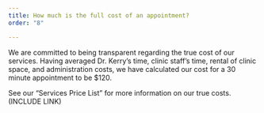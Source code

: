 ```yaml
---
title: How much is the full cost of an appointment?
order: "8"

---
```

We are committed to being transparent regarding the true cost of our services. Having averaged Dr. Kerry’s time, clinic staff’s time, rental of clinic space, and administration costs, we have calculated our cost for a 30 minute appointment to be $120.

See our “Services Price List” for more information on our true costs. (INCLUDE LINK)